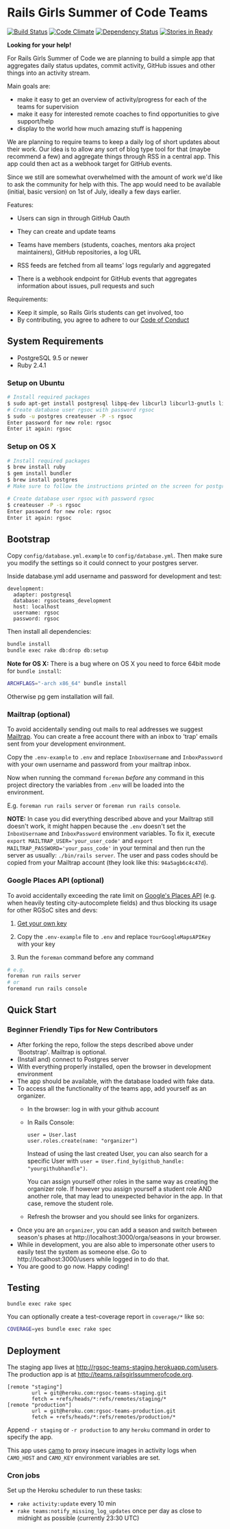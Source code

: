 # Rails Girls Summer of Code Teams

[![Build Status](https://travis-ci.org/rails-girls-summer-of-code/rgsoc-teams.png)](https://travis-ci.org/rails-girls-summer-of-code/rgsoc-teams)
[![Code Climate](https://codeclimate.com/github/rails-girls-summer-of-code/rgsoc-teams.png)](https://codeclimate.com/github/rails-girls-summer-of-code/rgsoc-teams)
[![Dependency Status](https://gemnasium.com/rails-girls-summer-of-code/rgsoc-teams.svg)](https://gemnasium.com/rails-girls-summer-of-code/rgsoc-teams)
[![Stories in Ready](https://badge.waffle.io/rails-girls-summer-of-code/rgsoc-teams.png?label=In%20progress&title=In%20Progress)](https://waffle.io/rails-girls-summer-of-code/rgsoc-teams)

**Looking for your help!**

For Rails Girls Summer of Code we are planning to build a simple app that
aggregates daily status updates, commit activity, GitHub issues and other
things into an activity stream.

Main goals are:

* make it easy to get an overview of activity/progress for each of the teams for supervision
* make it easy for interested remote coaches to find opportunities to give support/help
* display to the world how much amazing stuff is happening

We are planning to require teams to keep a daily log of short updates about
their work. Our idea is to allow any sort of blog type tool for that (maybe
recommend a few) and aggregate things through RSS in a central app. This app
could then act as a webhook target for GitHub events.

Since we still are somewhat overwhelmed with the amount of work we'd like to
ask the community for help with this. The app would need to be available
(initial, basic version) on 1st of July, ideally a few days earlier.

Features:

* Users can sign in through GitHub Oauth
* They can create and update teams
* Teams have members (students, coaches, mentors aka project maintainers), GitHub repositories, a log URL

* RSS feeds are fetched from all teams' logs regularly and aggregated
* There is a webhook endpoint for GitHub events that aggregates information about issues, pull requests and such

Requirements:

* Keep it simple, so Rails Girls students can get involved, too
* By contributing, you agree to adhere to our [Code of Conduct](https://github.com/rails-girls-summer-of-code/rgsoc-teams/blob/master/CODE_OF_CONDUCT.md)

## System Requirements

* PostgreSQL 9.5 or newer
* Ruby 2.4.1

### Setup on Ubuntu
```bash
# Install required packages
$ sudo apt-get install postgresql libpq-dev libcurl3 libcurl3-gnutls libcurl4-openssl-dev postgresql-contrib-9.5
# Create database user rgsoc with password rgsoc
$ sudo -u postgres createuser -P -s rgsoc
Enter password for new role: rgsoc
Enter it again: rgsoc
```

### Setup on OS X
```bash
# Install required packages
$ brew install ruby
$ gem install bundler
$ brew install postgres
# Make sure to follow the instructions printed on the screen for postgres

# Create database user rgsoc with password rgsoc
$ createuser -P -s rgsoc
Enter password for new role: rgsoc
Enter it again: rgsoc
```

## Bootstrap

Copy `config/database.yml.example` to `config/database.yml`. Then make sure you
modify the settings so it could connect to your postgres server.

Inside database.yml add username and password for development and test:
```
development:
  adapter: postgresql
  database: rgsocteams_development
  host: localhost
  username: rgsoc
  password: rgsoc
```
Then install all dependencies:

```bash
bundle install
bundle exec rake db:drop db:setup
```

**Note for OS X:** There is a bug where on OS X you need to force 64bit mode for `bundle install`:

```bash
ARCHFLAGS="-arch x86_64" bundle install
```

Otherwise pg gem installation will fail.

### Mailtrap (optional)

To avoid accidentally sending out mails to real addresses we suggest
[Mailtrap](https://mailtrap.io).
You can create a free account there with an inbox to 'trap' emails sent from
your development environment.

Copy the `.env-example` to `.env` and replace `InboxUsername` and
`InboxPassword` with your own username and password from your mailtrap
inbox.

Now when running the command `foreman` *before* any command in this project
directory the variables from `.env` will be loaded into the environment.

E.g. `foreman run rails server` or `foreman run rails console`.

**NOTE:** In case you did everything described above and your Mailtrap still doesn't work, it might happen because the `.env` doesn't set the `InboxUsername` and `InboxPassword` environment variables. To fix it, execute `export MAILTRAP_USER='your_user_code'` and `export MAILTRAP_PASSWORD='your_pass_code'` in your terminal and then run the server as usually: `./bin/rails server`. The user and pass codes should be copied from your Mailtrap account (they look like this: `94a5agb6c4c47d`).

### Google Places API (optional)

To avoid accidentally exceeding the rate limit on [Google's Places API][google-places] (e.g. when heavily testing city-autocomplete fields) and thus blocking its usage for other RGSoC sites and devs:

1. [Get your own key][google-places]

1. Copy the `.env-example` file to `.env` and replace `YourGoogleMapsAPIKey` with your key

1. Run the `foreman` command before any command
  ```sh
  # e.g.
  foreman run rails server
  # or
  foremand run rails console
  ```
[google-places]: https://developers.google.com/places/javascript/

## Quick Start 

### Beginner Friendly Tips for New Contributors

- After forking the repo, follow the steps described above under 'Bootstrap'. Mailtrap is optional.
- (Install and) connect to Postgres server 
- With everything properly installed, open the browser in development environment
- The app should be available, with the database loaded with fake data.
- To access all the functionality of the teams app, add yourself as an organizer.
    * In the browser: log in with your github account 
    * In Rails Console:
      ```
      user = User.last
      user.roles.create(name: "organizer")
      ```
      Instead of using the last created User, you can also search for a
      specific User with ```user = User.find_by(github_handle: "yourgithubhandle")```.

      You can assign yourself other roles in the same way as creating the
      organizer role. If however you assign yourself a student role AND another
      role, that may lead to unexpected behavior in the app. In that case,
      remove the student role. 
    * Refresh the browser and you should see links for organizers. 
- Once you are an `organizer`, you can add a season and switch between season's phases at
http://localhost:3000/orga/seasons in your browser.
- While in development, you are also able to impersonate other users to easily test the system
as someone else. Go to http://localhost:3000/users while logged in to do that.
- You are good to go now. Happy coding!

## Testing

```bash
bundle exec rake spec
```

You can optionally create a test-coverage report in `coverage/*` like so:

```bash
COVERAGE=yes bundle exec rake spec
```

## Deployment

The staging app lives at http://rgsoc-teams-staging.herokuapp.com/users. The production app is
at http://teams.railsgirlssummerofcode.org.

```
[remote "staging"]
        url = git@heroku.com:rgsoc-teams-staging.git
        fetch = +refs/heads/*:refs/remotes/staging/*
[remote "production"]
        url = git@heroku.com:rgsoc-teams-production.git
        fetch = +refs/heads/*:refs/remotes/production/*
```

Append `-r staging` or `-r production` to any `heroku` command in order to specify the app.

This app uses [camo](https://github.com/atmos/camo) to proxy insecure images in activity logs
when `CAMO_HOST` and `CAMO_KEY` environment variables are set.

### Cron jobs

Set up the Heroku scheduler to run these tasks:

* `rake activity:update`  every 10 min
* `rake teams:notify_missing_log_updates` once per day as close to midnight as possible (currently 23:30 UTC)
